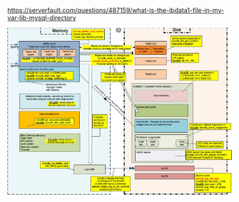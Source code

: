 

https://serverfault.com/questions/487159/what-is-the-ibdata1-file-in-my-var-lib-mysql-directory

![Alt text](InnoDB_Universe.jpg)